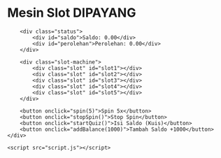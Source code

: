 <html lang="id">
<head>
    <meta charset="UTF-8">
    <meta name="viewport" content="width=device-width, initial-scale=1.0">
    <title>Mesin Slot DIPAYANG</title>
    <link rel="stylesheet" href="style.css">
</head>
<body>
    <div class="container">
        <h1>Mesin Slot DIPAYANG</h1>

        <div class="status">
            <div id="saldo">Saldo: 0.00</div>
            <div id="perolehan">Perolehan: 0.00</div>
        </div>

        <div class="slot-machine">
            <div class="slot" id="slot1"></div>
            <div class="slot" id="slot2"></div>
            <div class="slot" id="slot3"></div>
            <div class="slot" id="slot4"></div>
            <div class="slot" id="slot5"></div>
        </div>

        <button onclick="spin(5)">Spin 5x</button>
        <button onclick="stopSpin()">Stop Spin</button>
        <button onclick="startQuiz()">Isi Saldo (Kuis)</button>
        <button onclick="addBalance(1000)">Tambah Saldo +1000</button>
    </div>

    <script src="script.js"></script>
</body>
</html>
